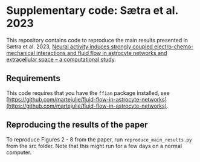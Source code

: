 # Supplementary code: Sætra et al. 2023

This repository contains code to reproduce the main results
presented in Sætra et al. 2023, 
[Neural activity induces strongly coupled electro-chemo-mechanical interactions 
and fluid flow in astrocyte networks and extracellular space – a computational study](https://www.biorxiv.org/content/10.1101/2023.03.06.531247v1).

## Requirements

This code requires that you have the `ffian` package installed, see
[https://github.com/martejulie/fluid-flow-in-astrocyte-networks](https://github.com/martejulie/fluid-flow-in-astrocyte-networks).

## Reproducing the results of the paper

To reproduce Figures 2 - 8 from the paper, run `reproduce_main_results.py`
from the src folder. Note that this might run for a few days on a normal
computer. 
